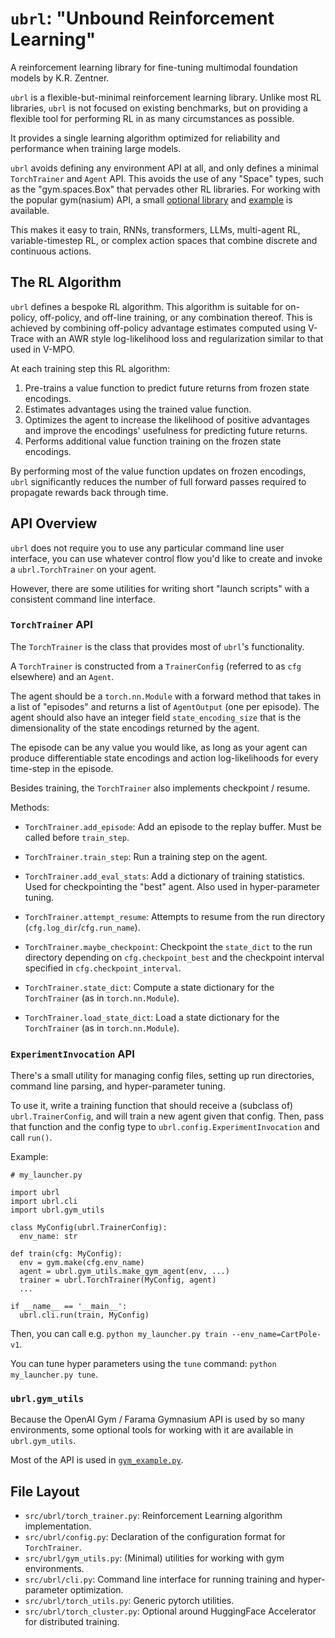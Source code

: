 # `ubrl`: "Unbound Reinforcement Learning"

A reinforcement learning library for fine-tuning multimodal foundation
models by K.R. Zentner.

`ubrl` is a flexible-but-minimal reinforcement learning library. Unlike most RL
libraries, `ubrl` is not focused on existing benchmarks, but on providing
a flexible tool for performing RL in as many circumstances as possible.

It provides a single learning algorithm optimized for reliability and
performance when training large models.

`ubrl` avoids defining any environment API at all, and only defines a minimal
`TorchTrainer` and `Agent` API. This avoids the use of any "Space" types, such as
the "gym.spaces.Box" that pervades other RL libraries. For working with the
popular gym(nasium) API, a small [optional library](src/ubrl/gym_utils.py) and
[example](examples/gym_example.py) is available.

This makes it easy to train, RNNs, transformers, LLMs, multi-agent RL,
variable-timestep RL, or complex action spaces that combine discrete and
continuous actions.


## The RL Algorithm

`ubrl` defines a bespoke RL algorithm.
This algorithm is suitable for on-policy, off-policy, and off-line training, or any combination thereof. This is achieved by combining off-policy advantage estimates computed using V-Trace with an AWR style log-likelihood loss and regularization similar to that used in V-MPO.

At each training step this RL algorithm:
  1. Pre-trains a value function to predict future returns from frozen state encodings.
  2. Estimates advantages using the trained value function.
  3. Optimizes the agent to increase the likelihood of positive advantages and improve the encodings' usefulness for predicting future returns.
  4. Performs additional value function training on the frozen state encodings.

By performing most of the value function updates on frozen encodings,
`ubrl` significantly reduces the number of full forward passes required to
propagate rewards back through time.


## API Overview

`ubrl` does not require you to use any particular command line user interface, you can use whatever control flow you'd like to create and invoke a `ubrl.TorchTrainer` on your agent.

However, there are some utilities for writing short "launch scripts" with a consistent command line interface.

### `TorchTrainer` API

The `TorchTrainer` is the class that provides most of `ubrl`'s functionality.

A `TorchTrainer` is constructed from a `TrainerConfig` (referred to as `cfg` elsewhere) and an `Agent`.

The agent should be a `torch.nn.Module` with a forward method that takes in a list of "episodes" and returns a list of `AgentOutput` (one per episode).
The agent should also have an integer field `state_encoding_size` that is the
dimensionality of the state encodings returned by the agent.

The episode can be any value you would like, as long as your agent can produce differentiable state encodings and action log-likelihoods for every time-step in the episode.

Besides training, the `TorchTrainer` also implements checkpoint / resume.

Methods:
- `TorchTrainer.add_episode`: Add an episode to the replay buffer. Must be called
  before `train_step`.
- `TorchTrainer.train_step`: Run a training step on the agent.
- `TorchTrainer.add_eval_stats`: Add a dictionary of training statistics. Used for
  checkpointing the "best" agent. Also used in hyper-parameter tuning.

- `TorchTrainer.attempt_resume`: Attempts to resume from the run directory
  (`cfg.log_dir`/`cfg.run_name`).
- `TorchTrainer.maybe_checkpoint`: Checkpoint the `state_dict` to the run directory
  depending on `cfg.checkpoint_best` and the checkpoint interval specified in
  `cfg.checkpoint_interval`.

- `TorchTrainer.state_dict`: Compute a state dictionary for the `TorchTrainer` (as in
  `torch.nn.Module`).
- `TorchTrainer.load_state_dict`: Load a state dictionary for the `TorchTrainer` (as in
  `torch.nn.Module`).

### `ExperimentInvocation` API

There's a small utility for managing config files, setting up run directories,
command line parsing, and hyper-parameter tuning.

To use it, write a training function that should receive a (subclass of) `ubrl.TrainerConfig`, and will train a new agent given that config.
Then, pass that function and the config type to `ubrl.config.ExperimentInvocation` and call `run()`.

Example:

```python3
# my_launcher.py

import ubrl
import ubrl.cli
import ubrl.gym_utils

class MyConfig(ubrl.TrainerConfig):
  env_name: str

def train(cfg: MyConfig):
  env = gym.make(cfg.env_name)
  agent = ubrl.gym_utils.make_gym_agent(env, ...)
  trainer = ubrl.TorchTrainer(MyConfig, agent)
  ...

if __name__ == '__main__':
  ubrl.cli.run(train, MyConfig)
```

Then, you can call e.g. `python my_launcher.py train --env_name=CartPole-v1`.

You can tune hyper parameters using the `tune` command:
`python my_launcher.py tune`.

### `ubrl.gym_utils`

Because the OpenAI Gym / Farama Gymnasium API is used by so many environments,
some optional tools for working with it are available in `ubrl.gym_utils`.

Most of the API is used in [`gym_example.py`](examples/gym_example.py).


## File Layout

 - `src/ubrl/torch_trainer.py`: Reinforcement Learning algorithm implementation.
 - `src/ubrl/config.py`: Declaration of the configuration format for `TorchTrainer`.
 - `src/ubrl/gym_utils.py`: (Minimal) utilities for working with gym environments.
 - `src/ubrl/cli.py`: Command line interface for running training and hyper-parameter optimization.
 - `src/ubrl/torch_utils.py`: Generic pytorch utilities.
 - `src/ubrl/torch_cluster.py`: Optional around HuggingFace Accelerator for distributed training.
